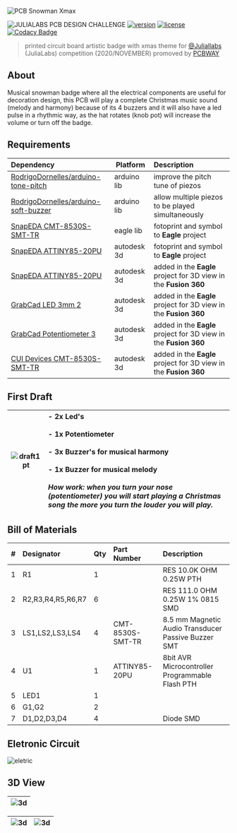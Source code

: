 ![PCB Snowman Xmax](https://github.com/RodrigoDornelles/pcb-snowman-xmas/raw/master/images/banner.png)

![JULIALABS PCB DESIGN CHALLENGE](https://img.shields.io/badge/JuliaLabs%20PCB%20Design%20Challenge-in%20progress-lightgrey)
[![version](https://img.shields.io/github/v/release/rodrigodornelles/pcb-snowman-xmas?sort=semver)](https://github.com/RodrigoDornelles/pcb-snowman-xmas/releases)
[![license](https://img.shields.io/github/license/rodrigodornelles/pcb-snowman-xmas)](https://github.com/RodrigoDornelles/pcb-snowman-xmas/blob/master/LICENSE.txt)
[![Codacy Badge](https://app.codacy.com/project/badge/Grade/a9735d4bfdf048999f5b794d47c6db3c)](https://www.codacy.com/gh/RodrigoDornelles/pcb-snowman-xmas/dashboard?utm_source=github.com&amp;utm_medium=referral&amp;utm_content=RodrigoDornelles/pcb-snowman-xmas&amp;utm_campaign=Badge_Grade)

> printed circuit board artistic badge with xmas theme for [@Juliallabs](https://github.com/juliallabs) (JuliaLabs) competition (2020/NOVEMBER) promoved by [PCBWAY](https://pcbway.com)

## About ##
Musical snowman badge where all the electrical components are useful for decoration design, this PCB will play a complete Christmas music sound (melody and harmony) because of its 4 buzzers and it will also have a led pulse in a rhythmic way, as the hat rotates (knob pot) will increase the volume or turn off the badge.

## Requirements ##
| Dependency | Platform | Description |
| :--------- | -------- | :---------- |
| [RodrigoDornelles/arduino-tone-pitch](https://github.com/RodrigoDornelles/arduino-tone-pitch) | arduino lib | improve the pitch tune of piezos |
| [RodrigoDornelles/arduino-soft-buzzer](https://github.com/RodrigoDornelles/arduino-soft-buzzer) | arduino lib | allow multiple piezos to be played simultaneously |
| [SnapEDA CMT-8530S-SMT-TR](https://www.snapeda.com/parts/CMT-8530S-SMT-TR/CUI%20Devices/view-part/649163/) | eagle lib | fotoprint and symbol to **Eagle** project |
| [SnapEDA ATTINY85-20PU](https://www.snapeda.com/parts/ATTINY85-20PU/Microchip/view-part/?ref=search&t=attiny85) | autodesk 3d | fotoprint and symbol to **Eagle** project |
| [SnapEDA ATTINY85-20PU](https://www.snapeda.com/parts/ATTINY85-20PU/Microchip/view-part/?ref=search&t=attiny85) | autodesk 3d | added in the **Eagle** project for 3D view in the  **Fusion 360** |
| [GrabCad LED 3mm 2](https://grabcad.com/library/led-3mm-2) | autodesk 3d | added in the **Eagle** project for 3D view in the  **Fusion 360** |
| [GrabCad Potentiometer 3](https://grabcad.com/library/potentiometer-3) | autodesk 3d | added in the **Eagle** project for 3D view in the  **Fusion 360** |
| [CUI Devices CMT-8530S-SMT-TR](https://www.cuidevices.com/product/resource/3dmodel/cmt-8530s-smt-tr) | autodesk 3d | added in the **Eagle** project for 3D view in the  **Fusion 360** |

## First Draft ##
| ![draft1pt](https://github.com/RodrigoDornelles/pcb-snowman-xmas/raw/master/images/draft_pt.png) |- 2x Led's<br/><br/>- 1x Potentiometer<br/><br/>- 3x Buzzer's for musical harmony<br/><br/>- 1x Buzzer for musical melody<br/><br/>_How work: when you turn your nose (potentiometer) you will start playing a Christmas song the more you turn the louder you will play._ |
| - | :- |

## Bill of Materials ##
| # | Designator | Qty | Part Number | Description |
| - | :--------- | --- | :---------- | :---------- | 
| 1 | R1 | 1 | | RES 10.0K OHM 0.25W PTH |
| 2 | R2,R3,R4,R5,R6,R7 | 6 |  | RES 111.0 OHM 0.25W 1% 0815 SMD |
| 3 | LS1,LS2,LS3,LS4 | 4 | CMT-8530S-SMT-TR | 8.5 mm Magnetic Audio Transducer Passive Buzzer SMT  |
| 4 | U1 | 1 | ATTINY85-20PU | 8bit AVR Microcontroller Programmable Flash PTH |
| 5 | LED1 | 1 | | |
| 6 | G1,G2 | 2 | | |
| 7 | D1,D2,D3,D4 | 4 | | Diode SMD |

## Eletronic Circuit ##
![eletric](https://github.com/RodrigoDornelles/pcb-snowman-xmas/raw/master/images/eletronic_v2.png)

## 3D View ##
| ![3d](https://github.com/RodrigoDornelles/pcb-snowman-xmas/raw/master/images/snow3dhd.png) | 
| - |

| ![3d](https://github.com/RodrigoDornelles/pcb-snowman-xmas/raw/master/images/snow3dfront.png) | ![3d](https://github.com/RodrigoDornelles/pcb-snowman-xmas/raw/master/images/snow3ddiagonal.png)|
| - | - |
